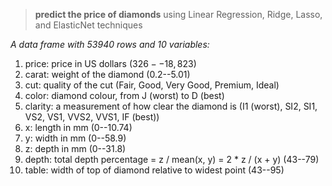 > **predict the price of diamonds** using Linear Regression, Ridge, Lasso, and ElasticNet techniques  

*A data frame with 53940 rows and 10 variables:*
1. price: price in US dollars ($326 -- 18,823$)
3. carat: weight of the diamond (0.2--5.01)
4. cut: quality of the cut (Fair, Good, Very Good, Premium, Ideal)
5. color: diamond colour, from J (worst) to D (best)
6. clarity: a measurement of how clear the diamond is (I1 (worst), SI2, SI1, VS2, VS1, VVS2, VVS1, IF (best))
7. x: length in mm (0--10.74)
8. y: width in mm (0--58.9)
9. z: depth in mm (0--31.8)
10. depth: total depth percentage = z / mean(x, y) = 2 * z / (x + y) (43--79)
11. table: width of top of diamond relative to widest point (43--95)
